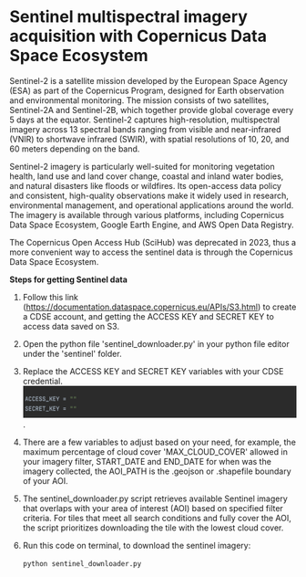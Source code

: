 # Sentinel multispectral imagery acquisition with Copernicus Data Space Ecosystem

Sentinel-2 is a satellite mission developed by the European Space Agency (ESA) as part of the Copernicus Program, designed for Earth observation and environmental monitoring. The mission consists of two satellites, Sentinel-2A and Sentinel-2B, which together provide global coverage every 5 days at the equator. Sentinel-2 captures high-resolution, multispectral imagery across 13 spectral bands ranging from visible and near-infrared (VNIR) to shortwave infrared (SWIR), with spatial resolutions of 10, 20, and 60 meters depending on the band.

Sentinel-2 imagery is particularly well-suited for monitoring vegetation health, land use and land cover change, coastal and inland water bodies, and natural disasters like floods or wildfires. Its open-access data policy and consistent, high-quality observations make it widely used in research, environmental management, and operational applications around the world. The imagery is available through various platforms, including Copernicus Data Space Ecosystem, Google Earth Engine, and AWS Open Data Registry.

The Copernicus Open Access Hub (SciHub) was deprecated in 2023, thus a more convenient way to access the sentinel data is through the Copernicus Data Space Ecosystem. 


**Steps for getting Sentinel data**

1. Follow this link (https://documentation.dataspace.copernicus.eu/APIs/S3.html) to create a CDSE account, and getting the ACCESS KEY and SECRET KEY to access data saved on S3.
2. Open the python file 'sentinel_downloader.py' in your python file editor under the 'sentinel' folder.
3. Replace the ACCESS KEY and SECRET KEY variables with your CDSE credential.![Alt text](screenshots/keys.png).
4. There are a few variables to adjust based on your need, for example, the maximum percentage of cloud cover 'MAX_CLOUD_COVER' allowed in your imagery filter, START_DATE and END_DATE for when was the imagery collected, the AOI_PATH is the .geojson or .shapefile boundary of your AOI.
5. The sentinel_downloader.py script retrieves available Sentinel imagery that overlaps with your area of interest (AOI) based on specified filter criteria. For tiles that meet all search conditions and fully cover the AOI, the script prioritizes downloading the tile with the lowest cloud cover.
6. Run this code on terminal, to download the sentinel imagery: 

    `python sentinel_downloader.py`